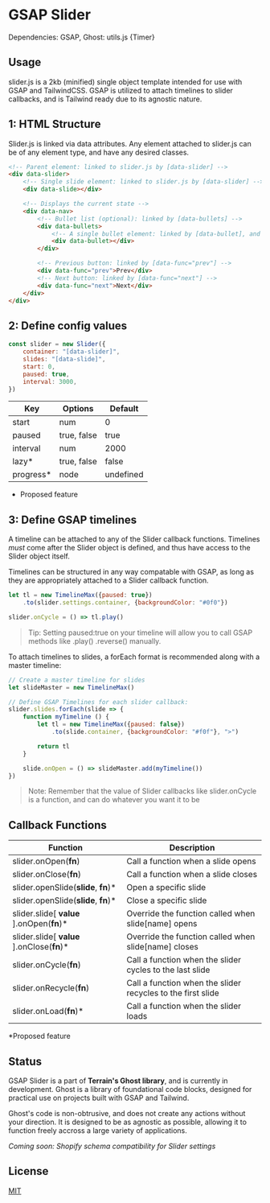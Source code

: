 # GSAP Slider

Dependencies: GSAP, Ghost: utils.js {Timer}

## Usage

slider.js is a 2kb (minified) single object template intended for use with GSAP and TailwindCSS. GSAP is utilized to attach timelines to slider callbacks, and is Tailwind ready due to its agnostic nature.

## 1: HTML Structure
Slider.js is linked via data attributes. Any element attached to slider.js can be of any element type, and have any desired classes.

```html
<!-- Parent element: linked to slider.js by [data-slider] -->
<div data-slider>
    <!-- Single slide element: linked to slider.js by [data-slider] -->
    <div data-slide></div>

    <!-- Displays the current state -->
    <div data-nav>
        <!-- Bullet list (optional): linked by [data-bullets] -->
        <div data-bullets>
            <!-- A single bullet element: linked by [data-bullet], and used to generate additional bullets based on slider.length -->
            <div data-bullet></div>
        </div>

        <!-- Previous button: linked by [data-func="prev"] -->
        <div data-func="prev">Prev</div>
        <!-- Next button: linked by [data-func="next"] -->
        <div data-func="next">Next</div>
    </div>
</div>
```

## 2: Define config values

```javascript
const slider = new Slider({
    container: "[data-slider]",
    slides: "[data-slide]",
    start: 0,
    paused: true,
    interval: 3000,
})
```

Key | Options | Default
------------ | ------------- | -------------
start | num | 0
paused | true, false | true
interval | num | 2000
lazy* | true, false | false
progress* | node | undefined

* Proposed feature

## 3: Define GSAP timelines

A timeline can be attached to any of the Slider callback functions. Timelines *must* come after the Slider object is defined, and thus have access to the Slider object itself. 

Timelines can be structured in any way compatable with GSAP, as long as they are appropriately attached to a Slider callback function.

```javascript
let tl = new TimelineMax({paused: true}) 
    .to(slider.settings.container, {backgroundColor: "#0f0"})

slider.onCycle = () => tl.play()
```

> Tip: Setting paused:true on your timeline will allow you to call GSAP methods like .play() .reverse() manually. 


To attach timelines to slides, a forEach format is recommended along with a master timeline:

```javascript
// Create a master timeline for slides
let slideMaster = new TimelineMax()

// Define GSAP Timelines for each slider callback:
slider.slides.forEach(slide => {
    function myTimeline () {
        let tl = new TimelineMax({paused: false})
            .to(slide.container, {backgroundColor: "#f0f"}, ">") 

        return tl
    }

    slide.onOpen = () => slideMaster.add(myTimeline())
})
```

> Note: Remember that the value of Slider callbacks like slider.onCycle is a function, and can do whatever you want it to be


## Callback Functions

Function | Description
------------ | -------------
slider.onOpen(**fn**) | Call a function when a slide opens
slider.onClose(**fn**) | Call a function when a slide closes
slider.openSlide(**slide**, **fn**)* | Open a specific slide
slider.openSlide(**slide**, **fn**)* | Close a specific slide
slider.slide[ **value** ].onOpen(**fn**)* | Override the function called when slide[name] opens
slider.slide[ **value** ].onClose(**fn**)* | Override the function called when slide[name] closes
slider.onCycle(**fn**) | Call a function when the slider cycles to the last slide
slider.onRecycle(**fn**) | Call a function when the slider recycles to the first slide
slider.onLoad(**fn**)* | Call a function when the slider loads

*Proposed feature

## Status
GSAP Slider is a part of **Terrain's Ghost library**, and is currently in development. Ghost is a library of foundational code blocks, designed for practical use on projects built with GSAP and Tailwind. 

Ghost's code is non-obtrusive, and does not create any actions without your direction. It is designed to be as agnostic as possible, allowing it to function freely accross a large variety of applications.

*Coming soon: Shopify schema compatibility for Slider settings*

## License
[MIT](https://choosealicense.com/licenses/mit/)
